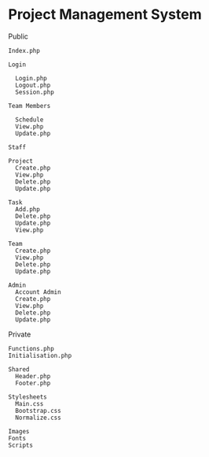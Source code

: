 # Project Management System

Public

    Index.php
  
    Login

      Login.php
      Logout.php
      Session.php

    Team Members

      Schedule
      View.php
      Update.php

    Staff

    Project
      Create.php
      View.php
      Delete.php
      Update.php

    Task
      Add.php
      Delete.php
      Update.php
      View.php

    Team
      Create.php
      View.php
      Delete.php
      Update.php

    Admin
      Account Admin
      Create.php
      View.php
      Delete.php
      Update.php

Private

    Functions.php
    Initialisation.php

    Shared
      Header.php
      Footer.php

    Stylesheets
      Main.css
      Bootstrap.css
      Normalize.css
  
    Images
    Fonts
    Scripts
